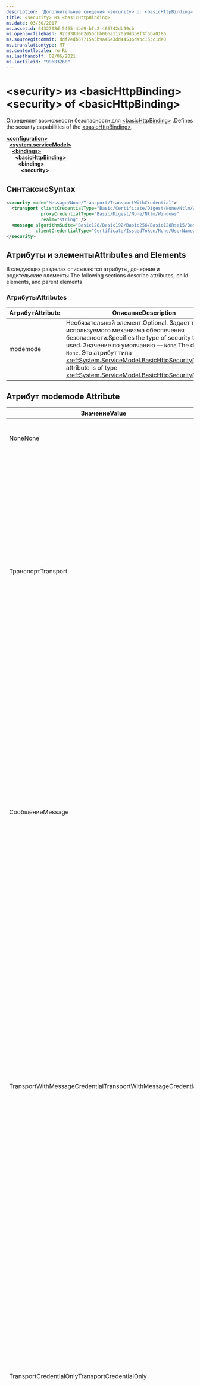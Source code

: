 ```yaml
---
description: 'Дополнительные сведения <security> о: <basicHttpBinding>'
title: <security> из <basicHttpBinding>
ms.date: 03/30/2017
ms.assetid: 6432708d-5465-4bd9-bfc2-466742db99cb
ms.openlocfilehash: 92d938d062d56cbb066a1170a9d3b8f3f5ba0186
ms.sourcegitcommit: ddf7edb67715a5b9a45e3dd44536dabc153c1de0
ms.translationtype: MT
ms.contentlocale: ru-RU
ms.lasthandoff: 02/06/2021
ms.locfileid: "99683260"
---
```

# <a name="security-of-basichttpbinding"></a><span data-ttu-id="f8c34-103">\<security> из \<basicHttpBinding></span><span class="sxs-lookup"><span data-stu-id="f8c34-103">\<security> of \<basicHttpBinding></span></span>

<span data-ttu-id="f8c34-104">Определяет возможности безопасности для [\<basicHttpBinding>](basichttpbinding.md) .</span><span class="sxs-lookup"><span data-stu-id="f8c34-104">Defines the security capabilities of the [\<basicHttpBinding>](basichttpbinding.md).</span></span>  
  
[**\<configuration>**](../configuration-element.md)\
&nbsp;&nbsp;[**\<system.serviceModel>**](system-servicemodel.md)\
&nbsp;&nbsp;&nbsp;&nbsp;[**\<bindings>**](bindings.md)\
&nbsp;&nbsp;&nbsp;&nbsp;&nbsp;&nbsp;[**\<basicHttpBinding>**](basichttpbinding.md)\
&nbsp;&nbsp;&nbsp;&nbsp;&nbsp;&nbsp;&nbsp;&nbsp;**\<binding>**\
&nbsp;&nbsp;&nbsp;&nbsp;&nbsp;&nbsp;&nbsp;&nbsp;&nbsp;&nbsp;**\<security>**  
  
## <a name="syntax"></a><span data-ttu-id="f8c34-105">Синтаксис</span><span class="sxs-lookup"><span data-stu-id="f8c34-105">Syntax</span></span>  
  
```xml  
<security mode="Message/None/Transport/TransportWithCredential">
  <transport clientCredentialType="Basic/Certificate/Digest/None/Ntlm/Windows"
             proxyCredentialType="Basic/Digest/None/Ntlm/Windows"
             realm="string" />
  <message algorithmSuite="Basic128/Basic192/Basic256/Basic128Rsa15/Basic256Rsa15/TripleDes/TripleDesRsa15/Basic128Sha256/Basic192Sha256/TripleDesSha256/Basic128Sha256Rsa15/Basic192Sha256Rsa15/Basic256Sha256Rsa15/TripleDesSha256Rsa15"
           clientCredentialType="Certificate/IssuedToken/None/UserName/Windows" />
</security>
```  
  
## <a name="attributes-and-elements"></a><span data-ttu-id="f8c34-106">Атрибуты и элементы</span><span class="sxs-lookup"><span data-stu-id="f8c34-106">Attributes and Elements</span></span>  

 <span data-ttu-id="f8c34-107">В следующих разделах описываются атрибуты, дочерние и родительские элементы.</span><span class="sxs-lookup"><span data-stu-id="f8c34-107">The following sections describe attributes, child elements, and parent elements</span></span>  
  
### <a name="attributes"></a><span data-ttu-id="f8c34-108">Атрибуты</span><span class="sxs-lookup"><span data-stu-id="f8c34-108">Attributes</span></span>  
  
|<span data-ttu-id="f8c34-109">Атрибут</span><span class="sxs-lookup"><span data-stu-id="f8c34-109">Attribute</span></span>|<span data-ttu-id="f8c34-110">Описание</span><span class="sxs-lookup"><span data-stu-id="f8c34-110">Description</span></span>|  
|---------------|-----------------|  
|<span data-ttu-id="f8c34-111">mode</span><span class="sxs-lookup"><span data-stu-id="f8c34-111">mode</span></span>|<span data-ttu-id="f8c34-112">Необязательный элемент.</span><span class="sxs-lookup"><span data-stu-id="f8c34-112">Optional.</span></span> <span data-ttu-id="f8c34-113">Задает тип используемого механизма обеспечения безопасности.</span><span class="sxs-lookup"><span data-stu-id="f8c34-113">Specifies the type of security that is used.</span></span> <span data-ttu-id="f8c34-114">Значение по умолчанию — `None`.</span><span class="sxs-lookup"><span data-stu-id="f8c34-114">The default is `None`.</span></span> <span data-ttu-id="f8c34-115">Это атрибут типа <xref:System.ServiceModel.BasicHttpSecurityMode>.</span><span class="sxs-lookup"><span data-stu-id="f8c34-115">This attribute is of type <xref:System.ServiceModel.BasicHttpSecurityMode>.</span></span>|  
  
## <a name="mode-attribute"></a><span data-ttu-id="f8c34-116">Атрибут mode</span><span class="sxs-lookup"><span data-stu-id="f8c34-116">mode Attribute</span></span>  
  
|<span data-ttu-id="f8c34-117">Значение</span><span class="sxs-lookup"><span data-stu-id="f8c34-117">Value</span></span>|<span data-ttu-id="f8c34-118">Описание</span><span class="sxs-lookup"><span data-stu-id="f8c34-118">Description</span></span>|  
|-----------|-----------------|  
|<span data-ttu-id="f8c34-119">None</span><span class="sxs-lookup"><span data-stu-id="f8c34-119">None</span></span>|<span data-ttu-id="f8c34-120">— Сообщения не защищаются во время перемещения.</span><span class="sxs-lookup"><span data-stu-id="f8c34-120">-   Messages are not secured during transfer.</span></span>|  
|<span data-ttu-id="f8c34-121">Транспорт</span><span class="sxs-lookup"><span data-stu-id="f8c34-121">Transport</span></span>|<span data-ttu-id="f8c34-122">Безопасность обеспечивается с помощью транспорта HTTPS.</span><span class="sxs-lookup"><span data-stu-id="f8c34-122">Security is provided using HTTPS transport.</span></span> <span data-ttu-id="f8c34-123">Сообщения SOAP защищаются при помощи HTTPS.</span><span class="sxs-lookup"><span data-stu-id="f8c34-123">The SOAP messages are secured using HTTPS.</span></span> <span data-ttu-id="f8c34-124">Служба проходит проверку подлинности для клиента с использованием сертификата X.509.</span><span class="sxs-lookup"><span data-stu-id="f8c34-124">The service is authenticated to the client using the service's X.509 certificate.</span></span> <span data-ttu-id="f8c34-125">Проверка подлинности клиента осуществляется с помощью предоставленного ClientCredentialType.</span><span class="sxs-lookup"><span data-stu-id="f8c34-125">The client is authenticated using the ClientCredentialType supplied.</span></span> <span data-ttu-id="f8c34-126">См [\<transport>](transport-of-basichttpbinding.md) . раздел.</span><span class="sxs-lookup"><span data-stu-id="f8c34-126">See the [\<transport>](transport-of-basichttpbinding.md).</span></span>|  
|<span data-ttu-id="f8c34-127">Сообщение</span><span class="sxs-lookup"><span data-stu-id="f8c34-127">Message</span></span>|<span data-ttu-id="f8c34-128">Безопасность обеспечивается с помощью средств безопасности сообщений SOAP.</span><span class="sxs-lookup"><span data-stu-id="f8c34-128">Security is provided using SOAP message security.</span></span> <span data-ttu-id="f8c34-129">По умолчанию текст сообщений шифруется и подписывается.</span><span class="sxs-lookup"><span data-stu-id="f8c34-129">By default, the body is encrypted and signed.</span></span> <span data-ttu-id="f8c34-130">Для этой привязки система требует, чтобы клиенту был предоставлен сертификат сервера с использованием внештатного канала.</span><span class="sxs-lookup"><span data-stu-id="f8c34-130">For this binding, the system requires that the server certificate be provided to the client out of band.</span></span> <span data-ttu-id="f8c34-131">Единственным допустимым значением `ClientCredentialType` для данной привязки является `Certificate`.</span><span class="sxs-lookup"><span data-stu-id="f8c34-131">The only valid `ClientCredentialType` for this binding is `Certificate`.</span></span>|  
|<span data-ttu-id="f8c34-132">TransportWithMessageCredential</span><span class="sxs-lookup"><span data-stu-id="f8c34-132">TransportWithMessageCredential</span></span>|<span data-ttu-id="f8c34-133">Целостность, конфиденциальность и проверка подлинности сервера обеспечиваются с помощью средств безопасности транспорта.</span><span class="sxs-lookup"><span data-stu-id="f8c34-133">Integrity, confidentiality and server authentication are provided by transport security.</span></span> <span data-ttu-id="f8c34-134">Проверка подлинности клиента осуществляется при помощи механизма безопасности сообщений SOAP.</span><span class="sxs-lookup"><span data-stu-id="f8c34-134">Client authentication is provided by means of SOAP message security.</span></span> <span data-ttu-id="f8c34-135">Данный режим может использоваться, когда проверка подлинности клиента осуществляется с помощью имени пользователя/пароля и существует развернутый канал HTTP с обеспечением безопасности при передаче сообщений.</span><span class="sxs-lookup"><span data-stu-id="f8c34-135">This mode is relevant when the user is authenticating using username/password and there is an existing HTTP deployment for securing message transfer.</span></span>|  
|<span data-ttu-id="f8c34-136">TransportCredentialOnly</span><span class="sxs-lookup"><span data-stu-id="f8c34-136">TransportCredentialOnly</span></span>|<span data-ttu-id="f8c34-137">Данный режим не обеспечивает целостности и конфиденциальности сообщений.</span><span class="sxs-lookup"><span data-stu-id="f8c34-137">This mode does not provide message integrity and confidentiality.</span></span> <span data-ttu-id="f8c34-138">Он предоставляет проверку подлинности клиента на основе http.</span><span class="sxs-lookup"><span data-stu-id="f8c34-138">It provides http-based client authentication.</span></span> <span data-ttu-id="f8c34-139">Этот режим следует использовать с осторожностью.</span><span class="sxs-lookup"><span data-stu-id="f8c34-139">This mode should be used with caution.</span></span> <span data-ttu-id="f8c34-140">Он должен использоваться в средах, где безопасность транспорта предоставляется другими средствами (например, IPSec), а инфраструктура WCF предоставляет только проверку подлинности клиента.</span><span class="sxs-lookup"><span data-stu-id="f8c34-140">It should be used in environments where the transport security is being provided by other means (such as IPSec) and only client authentication is provided by the WCF infrastructure.</span></span>|  
  
### <a name="child-elements"></a><span data-ttu-id="f8c34-141">Дочерние элементы</span><span class="sxs-lookup"><span data-stu-id="f8c34-141">Child Elements</span></span>  
  
|<span data-ttu-id="f8c34-142">Элемент</span><span class="sxs-lookup"><span data-stu-id="f8c34-142">Element</span></span>|<span data-ttu-id="f8c34-143">Описание</span><span class="sxs-lookup"><span data-stu-id="f8c34-143">Description</span></span>|  
|-------------|-----------------|  
|[\<transport>](transport-of-basichttpbinding.md)|<span data-ttu-id="f8c34-144">Определяет параметры безопасности транспорта для базовой службы HTTP.</span><span class="sxs-lookup"><span data-stu-id="f8c34-144">Defines the transport security settings for a basic HTTP service.</span></span> <span data-ttu-id="f8c34-145">Данный элемент соответствует <xref:System.ServiceModel.HttpTransportSecurity>.</span><span class="sxs-lookup"><span data-stu-id="f8c34-145">This element corresponds to <xref:System.ServiceModel.HttpTransportSecurity>.</span></span>|  
|[\<message>](message-of-basichttpbinding.md)|<span data-ttu-id="f8c34-146">Определяет параметры безопасности сообщений для базовой службы HTTP.</span><span class="sxs-lookup"><span data-stu-id="f8c34-146">Defines the message security settings for a basic HTTP service.</span></span> <span data-ttu-id="f8c34-147">Данный элемент соответствует <xref:System.ServiceModel.BasicHttpMessageSecurity>.</span><span class="sxs-lookup"><span data-stu-id="f8c34-147">This element corresponds to <xref:System.ServiceModel.BasicHttpMessageSecurity>.</span></span>|  
  
### <a name="parent-elements"></a><span data-ttu-id="f8c34-148">Родительские элементы</span><span class="sxs-lookup"><span data-stu-id="f8c34-148">Parent Elements</span></span>  
  
|<span data-ttu-id="f8c34-149">Элемент</span><span class="sxs-lookup"><span data-stu-id="f8c34-149">Element</span></span>|<span data-ttu-id="f8c34-150">Описание</span><span class="sxs-lookup"><span data-stu-id="f8c34-150">Description</span></span>|  
|-------------|-----------------|  
|<span data-ttu-id="f8c34-151">binding</span><span class="sxs-lookup"><span data-stu-id="f8c34-151">binding</span></span>|<span data-ttu-id="f8c34-152">Элемент Binding объекта [\<basicHttpBinding>](basichttpbinding.md) .</span><span class="sxs-lookup"><span data-stu-id="f8c34-152">The binding element of the [\<basicHttpBinding>](basichttpbinding.md).</span></span>|  
  
## <a name="remarks"></a><span data-ttu-id="f8c34-153">Remarks</span><span class="sxs-lookup"><span data-stu-id="f8c34-153">Remarks</span></span>  

 <span data-ttu-id="f8c34-154">По умолчанию сообщение SOAP не защищено и проверка подлинности клиента не выполняется.</span><span class="sxs-lookup"><span data-stu-id="f8c34-154">By default, the SOAP message is not secured and the client is not authenticated.</span></span> <span data-ttu-id="f8c34-155">Данный элемент позволяет настроить дополнительные параметры безопасности для элемента `basicHttpBinding`.</span><span class="sxs-lookup"><span data-stu-id="f8c34-155">This element enables you to configure additional security settings for the `basicHttpBinding` element.</span></span>  
  
## <a name="see-also"></a><span data-ttu-id="f8c34-156">См. также</span><span class="sxs-lookup"><span data-stu-id="f8c34-156">See also</span></span>

- <xref:System.ServiceModel.BasicHttpBinding.Security%2A>
- <xref:System.ServiceModel.Configuration.BasicHttpBindingElement.Security%2A>
- <xref:System.ServiceModel.Configuration.BasicHttpSecurityElement>
- <xref:System.ServiceModel.BasicHttpSecurity>
- [<span data-ttu-id="f8c34-157">Защита служб и клиентов</span><span class="sxs-lookup"><span data-stu-id="f8c34-157">Securing Services and Clients</span></span>](../../../wcf/feature-details/securing-services-and-clients.md)
- [<span data-ttu-id="f8c34-158">Выбор типа учетных данных</span><span class="sxs-lookup"><span data-stu-id="f8c34-158">Selecting a Credential Type</span></span>](../../../wcf/feature-details/selecting-a-credential-type.md)
- [<span data-ttu-id="f8c34-159">Привязки</span><span class="sxs-lookup"><span data-stu-id="f8c34-159">Bindings</span></span>](../../../wcf/bindings.md)
- [<span data-ttu-id="f8c34-160">Настройка привязок, предоставляемых системой</span><span class="sxs-lookup"><span data-stu-id="f8c34-160">Configuring System-Provided Bindings</span></span>](../../../wcf/feature-details/configuring-system-provided-bindings.md)
- [<span data-ttu-id="f8c34-161">Использование привязок для настройки служб и клиентов</span><span class="sxs-lookup"><span data-stu-id="f8c34-161">Using Bindings to Configure Services and Clients</span></span>](../../../wcf/using-bindings-to-configure-services-and-clients.md)
- [\<binding>](bindings.md)
